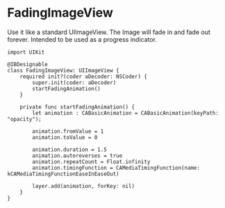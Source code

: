 # FadingImageView
Use it like a standard UIImageView. The Image will fade in and fade out forever. Intended to be used as a progress indicator.

    import UIKit

    @IBDesignable
    class FadingImageView: UIImageView {
        required init?(coder aDecoder: NSCoder) {
            super.init(coder: aDecoder)
            startFadingAnimation()
        }
    
        private func startFadingAnimation() {
            let animation : CABasicAnimation = CABasicAnimation(keyPath: "opacity");
        
            animation.fromValue = 1
            animation.toValue = 0
        
            animation.duration = 1.5
            animation.autoreverses = true
            animation.repeatCount = Float.infinity
            animation.timingFunction = CAMediaTimingFunction(name: kCAMediaTimingFunctionEaseInEaseOut)
        
            layer.add(animation, forKey: nil)
        }
    }
